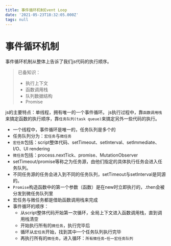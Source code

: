 ```yaml
---
title: 事件循环机制Event Loop
date: '2021-05-23T18:32:05.000Z'
tags: null
---
```


# 事件循环机制

事件循环机制从整体上告诉了我们js代码的执行顺序。

> 已备知识：
>
> * 执行上下文
> * 函数调用栈
> * 队列数据结构
> * Promise

js的主要特点：单线程，拥有唯一的一个事件循环。 js执行过程中，靠`函数调用栈`来搞定函数的执行顺序，靠`任务队列(task queue)`来搞定另外一些代码的执行。

* 一个线程中，事件循环是唯一的，任务队列是多个的
* 任务队列分为：`宏任务`与`微任务`
* `宏任务`包括：script整体代码、setTimeout、setInterval、setImmediate、I/O、UI rendering
* `微任务`包括：process.nextTick、promise、MutationObserver
* setTimeout/promise等称之为任务源，由他们指定的具体执行任务会进入任务队列。
* 不同任务源的任务会进入到不同的任务队列，setTimeout与setInterval是同源的。
* `Promise`构造函数中的第一个参数（函数）是在new时立即执行的，.then会被分发到微任务队列里
* 宏任务与微任务都是借助函数调用栈来完成
* 事件循环的顺序：
  * 从script整体代码开始第一次循环，全局上下文进入函数调用栈，直到调用栈清空
  * 开始执行所有的`微任务`，执行完毕后
  * 循环从`宏任务`开始，找到其中一个任务队列执行完毕
  * 再执行所有的`微任务`，进入循环：`所有微任务`-`任一宏任务队列`

